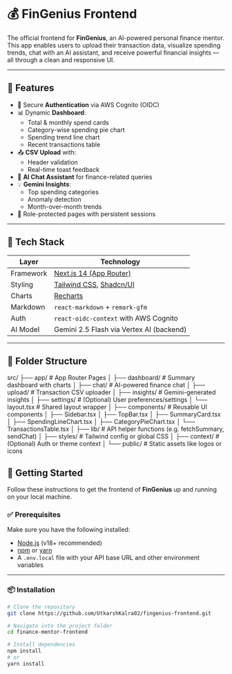 # 💰 FinGenius Frontend

The official frontend for **FinGenius**, an AI-powered personal finance mentor. This app enables users to upload their transaction data, visualize spending trends, chat with an AI assistant, and receive powerful financial insights — all through a clean and responsive UI.

---

## 🚀 Features

- 🔐 Secure **Authentication** via AWS Cognito (OIDC)
- 📊 Dynamic **Dashboard**:
  - Total & monthly spend cards
  - Category-wise spending pie chart
  - Spending trend line chart
  - Recent transactions table
- 📤 **CSV Upload** with:
  - Header validation
  - Real-time toast feedback
- 💬 **AI Chat Assistant** for finance-related queries
- 💡 **Gemini Insights**:
  - Top spending categories
  - Anomaly detection
  - Month-over-month trends
- 🎯 Role-protected pages with persistent sessions

---

## 🧱 Tech Stack

| Layer      | Technology              |
|------------|--------------------------|
| Framework  | [Next.js 14 (App Router)](https://nextjs.org/) |
| Styling    | [Tailwind CSS](https://tailwindcss.com/), [Shadcn/UI](https://ui.shadcn.dev/) |
| Charts     | [Recharts](https://recharts.org/en-US/) |
| Markdown   | `react-markdown` + `remark-gfm` |
| Auth       | `react-oidc-context` with AWS Cognito |
| AI Model   | Gemini 2.5 Flash via Vertex AI (backend) |

---

## 📁 Folder Structure
src/
├── app/                        # App Router Pages
│   ├── dashboard/             # Summary dashboard with charts
│   ├── chat/                  # AI-powered finance chat
│   ├── upload/                # Transaction CSV uploader
│   ├── insights/              # Gemini-generated insights
│   ├── settings/              # (Optional) User preferences/settings
│   └── layout.tsx            # Shared layout wrapper
│
├── components/                # Reusable UI components
│   ├── Sidebar.tsx
│   ├── TopBar.tsx
│   ├── SummaryCard.tsx
│   ├── SpendingLineChart.tsx
│   ├── CategoryPieChart.tsx
│   └── TransactionsTable.tsx
│
├── lib/                       # API helper functions (e.g. fetchSummary, sendChat)
│
├── styles/                    # Tailwind config or global CSS
│
├── context/                   # (Optional) Auth or theme context
│
└── public/                    # Static assets like logos or icons

## 🚀 Getting Started

Follow these instructions to get the frontend of **FinGenius** up and running on your local machine.

### ✅ Prerequisites

Make sure you have the following installed:

- [Node.js](https://nodejs.org/) (v18+ recommended)
- [npm](https://www.npmjs.com/) or [yarn](https://yarnpkg.com/)
- A `.env.local` file with your API base URL and other environment variables

---

### 📦 Installation

```bash
# Clone the repository
git clone https://github.com/UtkarshKalra02/fingenius-frontend.git

# Navigate into the project folder
cd finance-mentor-frontend

# Install dependencies
npm install
# or
yarn install
